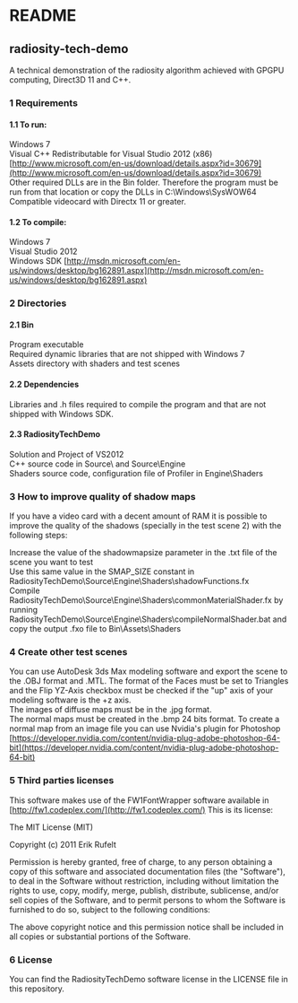 # README

## radiosity-tech-demo

A technical demonstration of the radiosity algorithm achieved with GPGPU computing, Direct3D 11 and C++. 

### 1 Requirements
#### 1.1 To run:

Windows 7  
Visual C++ Redistributable for Visual Studio 2012 (x86) [http://www.microsoft.com/en-us/download/details.aspx?id=30679](http://www.microsoft.com/en-us/download/details.aspx?id=30679)  
Other required DLLs are in the Bin folder. Therefore the program must be run from that location or copy the DLLs in C:\Windows\SysWOW64  
Compatible videocard with Directx 11 or greater.  

#### 1.2 To compile:

Windows 7  
Visual Studio 2012  
Windows SDK [http://msdn.microsoft.com/en-us/windows/desktop/bg162891.aspx](http://msdn.microsoft.com/en-us/windows/desktop/bg162891.aspx)  
    
### 2 Directories
#### 2.1 Bin

Program executable  
Required dynamic libraries that are not shipped with Windows 7  
Assets directory with shaders and test scenes  
    
#### 2.2 Dependencies

Libraries and .h files required to compile the program and that are not shipped with Windows SDK.
    
#### 2.3 RadiosityTechDemo

Solution and Project of VS2012  
C++ source code in Source\ and Source\Engine  
Shaders source code, configuration file of Profiler in Engine\Shaders  
    
### 3 How to improve quality of shadow maps

If you have a video card with a decent amount of RAM it is possible to improve the quality of the shadows (specially in the test scene 2) with the following steps:  
  
Increase the value of the shadowmapsize parameter in the .txt file of the scene you want to test  
Use this same value in the SMAP_SIZE constant in RadiosityTechDemo\Source\Engine\Shaders\shadowFunctions.fx  
Compile RadiosityTechDemo\Source\Engine\Shaders\commonMaterialShader.fx by running RadiosityTechDemo\Source\Engine\Shaders\compileNormalShader.bat and copy the output .fxo file to Bin\Assets\Shaders  
    
### 4 Create other test scenes

You can use AutoDesk 3ds Max modeling software and export the scene to the .OBJ format and .MTL. The format of the Faces must be set to Triangles and the Flip YZ-Axis checkbox must be checked if the "up" axis of your modeling software is the +z axis.  
The images of diffuse maps must be in the .jpg format.  
The normal maps must be created in the .bmp 24 bits format. To create a normal map from an image file you can use Nvidia's plugin for Photoshop [https://developer.nvidia.com/content/nvidia-plug-adobe-photoshop-64-bit](https://developer.nvidia.com/content/nvidia-plug-adobe-photoshop-64-bit)
    
### 5 Third parties licenses

This software makes use of the FW1FontWrapper software available in [http://fw1.codeplex.com/](http://fw1.codeplex.com/) This is its license:  
  
The MIT License (MIT)  
  
Copyright (c) 2011 Erik Rufelt  
  
Permission is hereby granted, free of charge, to any person obtaining a copy of this software and associated documentation files (the "Software"), to deal in the Software without restriction, including without limitation the rights to use, copy, modify, merge, publish, distribute, sublicense, and/or sell copies of the Software, and to permit persons to whom the Software is furnished to do so, subject to the following conditions:  
  
The above copyright notice and this permission notice shall be included in all copies or substantial portions of the Software.

### 6 License

You can find the RadiosityTechDemo software license in the LICENSE file in this repository.